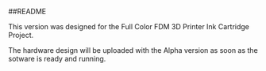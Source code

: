 ##README

This version was designed for the Full Color FDM 3D Printer Ink Cartridge Project.

The hardware design will be uploaded with the Alpha version as soon as the sotware is ready and running.

